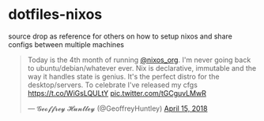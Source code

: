 # dotfiles-nixos
source drop as reference for others on how to setup nixos and share configs between multiple machines

<blockquote class="twitter-tweet" data-lang="en"><p lang="en" dir="ltr">Today is the 4th month of running <a href="https://twitter.com/nixos_org?ref_src=twsrc%5Etfw">@nixos_org</a>. I&#39;m never going back to ubuntu/debian/whatever ever. Nix is declarative, immutable and the way it handles state is genius. It&#39;s the perfect distro for the desktop/servers. To celebrate I&#39;ve released my cfgs <a href="https://t.co/WiGsLQULtY">https://t.co/WiGsLQULtY</a> <a href="https://t.co/tGCguvLMwR">pic.twitter.com/tGCguvLMwR</a></p>&mdash; 𝓖𝓮𝓸𝓯𝓯𝓻𝓮𝔂 𝓗𝓾𝓷𝓽𝓵𝓮𝔂 (@GeoffreyHuntley) <a href="https://twitter.com/GeoffreyHuntley/status/985432389097668608?ref_src=twsrc%5Etfw">April 15, 2018</a></blockquote>
